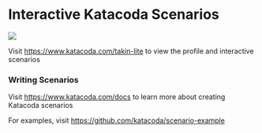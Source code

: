 # Interactive Katacoda Scenarios

[![](http://shields.katacoda.com/katacoda/takin-lite/count.svg)](https://www.katacoda.com/takin-lite "Get your profile on Katacoda.com")

Visit https://www.katacoda.com/takin-lite to view the profile and interactive scenarios

### Writing Scenarios
Visit https://www.katacoda.com/docs to learn more about creating Katacoda scenarios

For examples, visit https://github.com/katacoda/scenario-example
